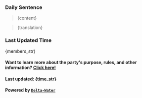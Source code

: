 ### Daily Sentence

> {content}

> {translation}

### Last Updated Time

{members_str}

#### Want to learn more about the party's purpose, rules, and other information? [Click here!](https://github.com/Delta-Water/habitica-party-auto-management/blob/main/documents/party_description.md)

#### Last updated: {time_str}

#### Powered by [`Delta-Water`](https://github.com/Delta-Water/habitica-party-auto-management-auto-management)